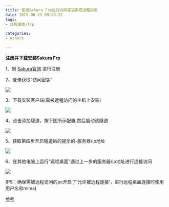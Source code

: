 ```yaml
---
title: 使用Sakura Frp进行内网穿透实现远程桌面
date: 2019-06-23 09:29:22
tags: 
- 远程桌面/frp

categories:
- others

---
```


**注册并下载安装Sakura Frp**

1、到 [Sakura官网](https://www.natfrp.com/) 进行注册

2、登录获取"访问密钥"

![](https://gitee.com/kolenj/BlogImages/raw/master/20200611200524.png)

3、下载安装客户端(需被远程访问的主机上安装)

![](https://gitee.com/kolenj/BlogImages/raw/master/20200611215519.png)

4、点击添加隧道，按下图所示配置,然后启动该隧道

![](https://gitee.com/kolenj/BlogImages/raw/master/20200611215213.png)
 
5、获取第四步开启隧道后的提示的-服务器/ip地址

![](https://gitee.com/kolenj/BlogImages/raw/master/20200611215846.png)

6、在其他电脑上运行“远程桌面”通过上一步的服务器/ip地址进行连接访问

![](https://gitee.com/kolenj/BlogImages/raw/master/20200611223443.png)

(PS：确保需被远程访问的pc开启了’允许被远程连接‘，进行远程桌面连接时使用用户名和mima)

[参考](https://www.iappi.cn/2020_04/20191370.html)